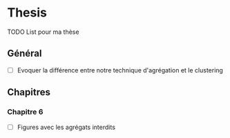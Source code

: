 # Thesis

TODO List pour ma thèse

## Général

- [ ] Evoquer la différence entre notre technique d'agrégation et le clustering

## Chapitres

### Chapitre 6

- [ ] Figures avec les agrégats interdits
